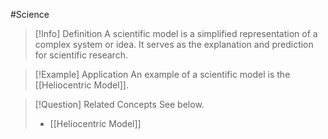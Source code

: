 #Science

> [!Info] Definition
> A scientific model is a simplified representation of a complex system or idea. It serves as the explanation and prediction for scientific research.

> [!Example] Application
> An example of a scientific model is the [[Heliocentric Model]].

> [!Question] Related Concepts
> See below.
> - [[Heliocentric Model]]
